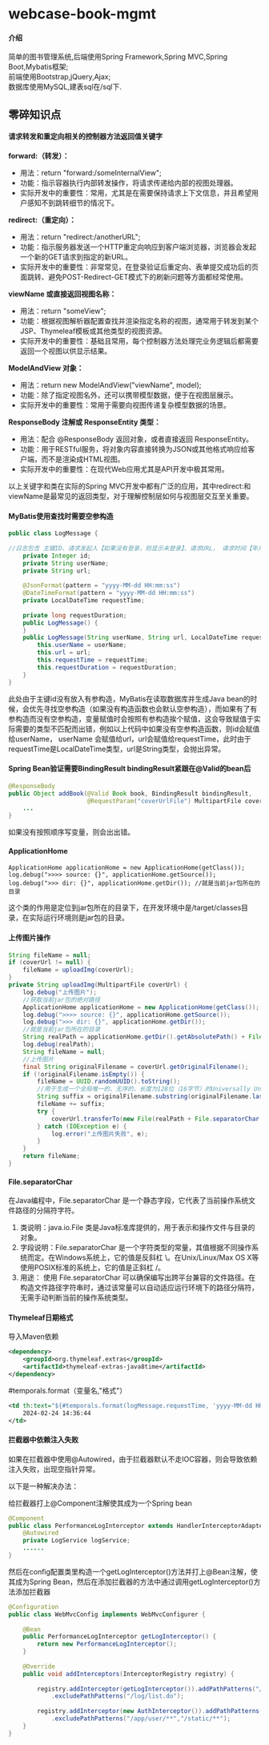 # webcase-book-mgmt

#### 介绍
简单的图书管理系统,后端使用Spring Framework,Spring MVC,Spring Boot,Mybatis框架;<br>
前端使用Bootstrap,jQuery,Ajax;<br>
数据库使用MySQL,建表sql在/sql下.<br>

## **零碎知识点**

#### **请求转发和重定向相关的控制器方法返回值关键字**

**forward:（转发）：**

- 用法：return "forward:/someInternalView";
- 功能：指示容器执行内部转发操作，将请求传递给内部的视图处理器。
- 实际开发中的重要性：常用，尤其是在需要保持请求上下文信息，并且希望用户感知不到跳转细节的情况下。

**redirect:（重定向）：**

- 用法：return "redirect:/anotherURL";
- 功能：指示服务器发送一个HTTP重定向响应到客户端浏览器，浏览器会发起一个新的GET请求到指定的新URL。
- 实际开发中的重要性：非常常见，在登录验证后重定向、表单提交成功后的页面跳转、避免POST-Redirect-GET模式下的刷新问题等方面都经常使用。

**viewName 或直接返回视图名称：**

- 用法：return "someView";
- 功能：根据视图解析器配置查找并渲染指定名称的视图，通常用于转发到某个JSP、Thymeleaf模板或其他类型的视图资源。
- 实际开发中的重要性：基础且常用，每个控制器方法处理完业务逻辑后都需要返回一个视图以供显示结果。

**ModelAndView 对象：**

- 用法：return new ModelAndView("viewName", model);
- 功能：除了指定视图名外，还可以携带模型数据，便于在视图层展示。
- 实际开发中的重要性：常用于需要向视图传递复杂模型数据的场景。

**ResponseBody 注解或 ResponseEntity 类型：**

- 用法：配合 @ResponseBody 返回对象，或者直接返回 ResponseEntity。
- 功能：用于RESTful服务，将对象内容直接转换为JSON或其他格式响应给客户端，而不是渲染成HTML视图。
- 实际开发中的重要性：在现代Web应用尤其是API开发中极其常用。

以上关键字和类在实际的Spring MVC开发中都有广泛的应用，其中redirect:和viewName是最常见的返回类型，对于理解控制层如何与视图层交互至关重要。

#### **MyBatis使用查找时需要空参构造**

```java
public class LogMessage {    
    
//日志包含 主键ID、请求发起人【如果没有登录，则显示未登录】、请求URL， 请求时间【年月日时分秒】、请求所耗的时长【以ms为单位】。 
    private Integer id;    
    private String userName;    
    private String url;    
    
    @JsonFormat(pattern = "yyyy-MM-dd HH:mm:ss")    
    @DateTimeFormat(pattern = "yyyy-MM-dd HH:mm:ss")    
    private LocalDateTime requestTime;    
    
    private long requestDuration;     
    public LogMessage() {    
    }    
    public LogMessage(String userName, String url, LocalDateTime requestTime, long requestDuration) { 
        this.userName = userName;        
        this.url = url;        
        this.requestTime = requestTime;        
        this.requestDuration = requestDuration;    
    }
}
```

此处由于主键id没有放入有参构造，MyBatis在读取数据库并生成Java bean的时候，会优先寻找空参构造（如果没有构造函数也会默认空参构造），而如果有了有参构造而没有空参构造，变量赋值时会按照有参构造挨个赋值，这会导致赋值于实际需要的类型不匹配而出错，例如以上代码中如果没有空参构造函数，则id会赋值给userName， userName 会赋值给url，url会赋值给requestTime，此时由于requestTime是LocalDateTime类型，url是String类型，会抛出异常。

#### **Spring Bean验证需要BindingResult bindingResult紧跟在@Valid的bean后**

```java
@ResponseBody 
public Object addBook(@Valid Book book, BindingResult bindingResult, 
                      @RequestParam("coverUrlFile") MultipartFile coverUrl) {
    ... 
}
```

如果没有按照顺序写变量，则会出出错。

#### **ApplicationHome**

```
ApplicationHome applicationHome = new ApplicationHome(getClass()); log.debug(">>>> source: {}", applicationHome.getSource()); log.debug(">>> dir: {}", applicationHome.getDir()); //就是当前jar包所在的目录
```

这个类的作用是定位到jar包所在的目录下，在开发环境中是/target/classes目录，在实际运行环境则是jar包的目录。

#### **上传图片操作**

```java
String fileName = null; 
if (coverUrl != null) {    
    fileName = uploadImg(coverUrl); 
} 
private String uploadImg(MultipartFile coverUrl) {    
    log.debug("上传图片");    
    //获取当前jar包的绝对路径    
    ApplicationHome applicationHome = new ApplicationHome(getClass());    
    log.debug(">>>> source: {}", applicationHome.getSource());    
    log.debug(">>> dir: {}", applicationHome.getDir()); 
    //就是当前jar包所在的目录    
    String realPath = applicationHome.getDir().getAbsolutePath() + File.separatorChar + COVER_UPLOAD_DIR;  
    log.debug(realPath);    
    String fileName = null;    
    //上传图片    
    final String originalFilename = coverUrl.getOriginalFilename();    
    if (!originalFilename.isEmpty()) {        
        fileName = UUID.randomUUID().toString(); 
        //用于生成一个全局唯一的、无序的、长度为128位（16字节）的Universally Unique Identifier（UUID）        
        String suffix = originalFilename.substring(originalFilename.lastIndexOf("."));        
        fileName += suffix;        
        try {            
            coverUrl.transferTo(new File(realPath + File.separatorChar + fileName));        
        } catch (IOException e) {            
            log.error("上传图片失败", e);        
        }    
    }    
    return fileName; 
}
```

#### **File.separatorChar**

在Java编程中，File.separatorChar 是一个静态字段，它代表了当前操作系统文件路径的分隔符字符。

1. 类说明：java.io.File 类是Java标准库提供的，用于表示和操作文件与目录的对象。
2. 字段说明：File.separatorChar 是一个字符类型的常量，其值根据不同操作系统而定。在Windows系统上，它的值是反斜杠 \。在Unix/Linux/Max OS X等使用POSIX标准的系统上，它的值是正斜杠 /。
3. 用途： 使用 File.separatorChar 可以确保编写出跨平台兼容的文件路径。在构造文件路径字符串时，通过该常量可以自动适应运行环境下的路径分隔符，无需手动判断当前的操作系统类型。

#### **Thymeleaf日期格式**

导入Maven依赖

```xml
<dependency>    
    <groupId>org.thymeleaf.extras</groupId>    
    <artifactId>thymeleaf-extras-java8time</artifactId> 
</dependency>
```

\#temporals.format（变量名,"格式"）

```xml
<td th:text="${#temporals.format(logMessage.requestTime, 'yyyy-MM-dd HH:mm:ss')}">     
    2024-02-24 14:36:44 
</td>
```

#### **拦截器中依赖注入失败**

如果在拦截器中使用@Autowired，由于拦截器默认不走IOC容器，则会导致依赖注入失败，出现空指针异常。

以下是一种解决办法：

给拦截器打上@Component注解使其成为一个Spring bean

```java
@Component 
public class PerformanceLogInterceptor extends HandlerInterceptorAdapter {    
    @Autowired    
    private LogService logService;    
    ...... 
}
```

然后在config配置类里构造一个getLogInterceptor()方法并打上@Bean注解，使其成为Spring Bean，然后在添加拦截器的方法中通过调用getLogInterceptor()方法添加拦截器

```java
@Configuration
public class WebMvcConfig implements WebMvcConfigurer {
    
    @Bean
    public PerformanceLogInterceptor getLogInterceptor() {
        return new PerformanceLogInterceptor();
    }
    
    @Override
    public void addInterceptors(InterceptorRegistry registry) {
        
        registry.addInterceptor(getLogInterceptor()).addPathPatterns("/**")
            .excludePathPatterns("/log/list.do");
        
        registry.addInterceptor(new AuthInterceptor()).addPathPatterns("/**")
            .excludePathPatterns("/app/user/**","/static/**");
    }
}
```

